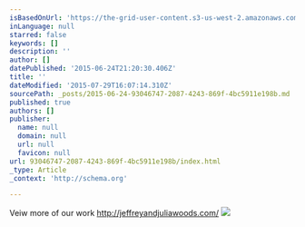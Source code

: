 ```yaml
---
isBasedOnUrl: 'https://the-grid-user-content.s3-us-west-2.amazonaws.com/d0c5750e-40e1-4773-a3d1-e207d0e61fa7.jpg'
inLanguage: null
starred: false
keywords: []
description: ''
author: []
datePublished: '2015-06-24T21:20:30.406Z'
title: ''
dateModified: '2015-07-29T16:07:14.310Z'
sourcePath: _posts/2015-06-24-93046747-2087-4243-869f-4bc5911e198b.md
published: true
authors: []
publisher:
  name: null
  domain: null
  url: null
  favicon: null
url: 93046747-2087-4243-869f-4bc5911e198b/index.html
_type: Article
_context: 'http://schema.org'

---
```

Veiw more of our work http://jeffreyandjuliawoods.com/
![](https://the-grid-user-content.s3-us-west-2.amazonaws.com/d0c5750e-40e1-4773-a3d1-e207d0e61fa7.jpg)